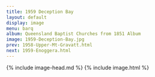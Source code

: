 ```yaml
---
title: 1959 Deception Bay
layout: default
display: image
menu: barq
album: Queensland Baptist Churches from 1851 Album
image: 1959-Deception-Bay.jpg
prev: 1958-Upper-Mt-Gravatt.html
next: 1959-Enoggera.html
---
```

{% include image-head.md %}
{% include image.html %}
